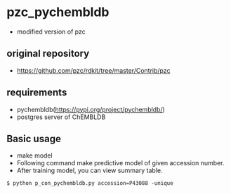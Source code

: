 # pzc_pychembldb

- modified version of pzc

## original repository

- https://github.com/pzc/rdkit/tree/master/Contrib/pzc

## requirements

- pychembldb(https://pypi.org/project/pychembldb/)
- postgres server of ChEMBLDB

## Basic usage

- make model
- Following command make predictive model of given accession number.
- After training model, you can view summary table.

 ```
 $ python p_con_pychembldb.py accession=P43088 -unique
 ```
